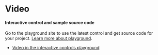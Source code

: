 ﻿# Video

<!-- TODO get an IMAGE to embed here -->

<!-- TODO get an SAMPLE CODE to embed here -->



<a name="interactive-control-and-sample-source-code"></a>
#### Interactive control and sample source code
Go to the playground site to use the latest control and get source code for your project.  [Learn more about playground](./top-extensions-controls-playground.md).

*  <a href="https://ms.portal.azure.com/?Microsoft_Azure_Playground=true#blade/Microsoft_Azure_Playground/ControlsIndexBlade/Video_create_Playground" target="_blank">Video in the interactive controls playground</a>
